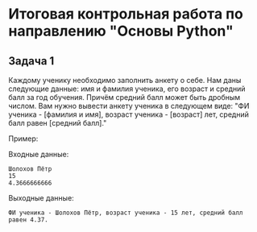 # Итоговая контрольная работа по направлению "Основы Python"
## Задача 1
Каждому ученику необходимо заполнить анкету о себе. Нам даны следующие данные: имя и фамилия ученика, его возраст и средний балл за год обучения. Причём средний балл может быть дробным числом. Вам нужно вывести анкету ученика в следующем виде:
"ФИ ученика - [фамилия и имя], возраст ученика - [возраст] лет, средний балл равен [средний балл]."

Пример:

Входные данные:
```
Шолохов Пётр
15
4.3666666666
```
Выходные данные:
```
ФИ ученика - Шолохов Пётр, возраст ученика - 15 лет, средний балл равен 4.37.
```
